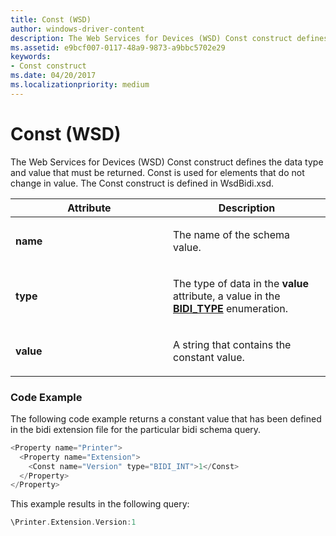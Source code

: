```yaml
---
title: Const (WSD)
author: windows-driver-content
description: The Web Services for Devices (WSD) Const construct defines the data type and value that must be returned.
ms.assetid: e9bcf007-0117-48a9-9873-a9bbc5702e29
keywords:
- Const construct
ms.date: 04/20/2017
ms.localizationpriority: medium
---
```


# Const (WSD)


The Web Services for Devices (WSD) Const construct defines the data type and value that must be returned. Const is used for elements that do not change in value. The Const construct is defined in WsdBidi.xsd.

<table>
<colgroup>
<col width="50%" />
<col width="50%" />
</colgroup>
<thead>
<tr class="header">
<th>Attribute</th>
<th>Description</th>
</tr>
</thead>
<tbody>
<tr class="odd">
<td><p><strong>name</strong></p></td>
<td><p>The name of the schema value.</p></td>
</tr>
<tr class="even">
<td><p><strong>type</strong></p></td>
<td><p>The type of data in the <strong>value</strong> attribute, a value in the <a href="https://msdn.microsoft.com/library/windows/hardware/ff545211" data-raw-source="[&lt;strong&gt;BIDI_TYPE&lt;/strong&gt;](https://msdn.microsoft.com/library/windows/hardware/ff545211)"><strong>BIDI_TYPE</strong></a> enumeration.</p></td>
</tr>
<tr class="odd">
<td><p><strong>value</strong></p></td>
<td><p>A string that contains the constant value.</p></td>
</tr>
</tbody>
</table>

 

### Code Example

The following code example returns a constant value that has been defined in the bidi extension file for the particular bidi schema query.

```cpp
<Property name="Printer">
  <Property name="Extension">
    <Const name="Version" type="BIDI_INT">1</Const>
  </Property>
</Property>
```

This example results in the following query:

```cpp
\Printer.Extension.Version:1
```

 

 




